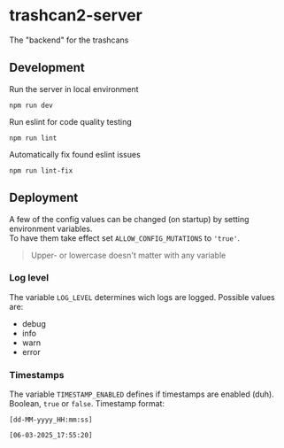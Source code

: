 # trashcan2-server

The "backend" for the trashcans

## Development

Run the server in local environment

```console
npm run dev
```

Run eslint for code quality testing

```console
npm run lint
```

Automatically fix found eslint issues

```console
npm run lint-fix
```

## Deployment

A few of the config values can be changed (on startup) by setting environment variables.\
To have them take effect set `ALLOW_CONFIG_MUTATIONS` to `'true'`.

> Upper- or lowercase doesn't matter with any variable

### Log level

The variable `LOG_LEVEL` determines wich logs are logged.
Possible values are:

- debug
- info
- warn
- error

### Timestamps

The variable `TIMESTAMP_ENABLED` defines if timestamps are enabled (duh).\
Boolean, `true` or `false`. Timestamp format:

```plaintext
[dd-MM-yyyy_HH:mm:ss]

[06-03-2025_17:55:20]
```
